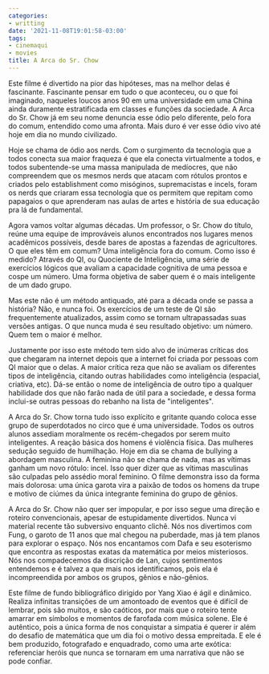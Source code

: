 ```yaml
---
categories:
- writting
date: '2021-11-08T19:01:58-03:00'
tags:
- cinemaqui
- movies
title: A Arca do Sr. Chow
---
```


Este filme é divertido na pior das hipóteses, mas na melhor delas é fascinante. Fascinante pensar em tudo o que aconteceu, ou o que foi imaginado, naqueles loucos anos 90 em uma universidade em uma China ainda duramente estratificada em classes e funções da sociedade. A Arca do Sr. Chow já em seu nome denuncia esse ódio pelo diferente, pelo fora do comum, entendido como uma afronta. Mais duro é ver esse ódio vivo até hoje em dia no mundo civilizado.

Hoje se chama de ódio aos nerds. Com o surgimento da tecnologia que a todos conecta sua maior fraqueza é que ela conecta virtualmente a todos, e todos subentende-se uma massa manipulada de medíocres, que não compreendem que os mesmos nerds que atacam com rótulos prontos e criados pelo establishment como misóginos, supremacistas e incels, foram os nerds que criaram essa tecnologia que os permitem que repitam como papagaios o que aprenderam nas aulas de artes e história de sua educação pra lá de fundamental.

Agora vamos voltar algumas décadas. Um professor, o Sr. Chow do título, reúne uma equipe de improváveis alunos encontrados nos lugares menos acadêmicos possíveis, desde bares de apostas a fazendas de agricultores. O que eles têm em comum? Uma inteligência fora do comum. Como isso é medido? Através do QI, ou Quociente de Inteligência, uma série de exercícios lógicos que avaliam a capacidade cognitiva de uma pessoa e cospe um número. Uma forma objetiva de saber quem é o mais inteligente de um dado grupo.

Mas este não é um método antiquado, até para a década onde se passa a história? Não, e nunca foi. Os exercícios de um teste de QI são frequentemente atualizados, assim como se tornam ultrapassadas suas versões antigas. O que nunca muda é seu resultado objetivo: um número. Quem tem o maior é melhor.

Justamente por isso este método tem sido alvo de inúmeras críticas dos que chegaram na internet depois que a internet foi criada por pessoas com QI maior que o delas. A maior crítica reza que não se avaliam os diferentes tipos de inteligência, citando outras habilidades como inteligência (espacial, criativa, etc). Dá-se então o nome de inteligência de outro tipo a qualquer habilidade dos que não farão nada de útil para a sociedade, e dessa forma inclui-se outras pessoas do rebanho na lista de "inteligentes".

A Arca do Sr. Chow torna tudo isso explícito e gritante quando coloca esse grupo de superdotados no circo que é uma universidade. Todos os outros alunos assediam moralmente os recém-chegados por serem muito inteligentes. A reação básica dos homens é violência física. Das mulheres sedução seguido de humilhação. Hoje em dia se chama de bullying a abordagem masculina. A feminina não se chama de nada, mas as vítimas ganham um novo rótulo: incel. Isso quer dizer que as vítimas masculinas são culpadas pelo assédio moral feminino. O filme demonstra isso da forma mais dolorosa: uma única garota vira a paixão de todos os homens da trupe e motivo de ciúmes da única integrante feminina do grupo de gênios.

A Arca do Sr. Chow não quer ser impopular, e por isso segue uma direção e roteiro convencionais, apesar de estupidamente divertidos. Nunca vi material recente tão subversivo enquanto clichê. Nós nos divertimos com Fung, o garoto de 11 anos que mal chegou na puberdade, mas já tem planos para explorar o espaço. Nós nos encantamos com Dafa e seu esoterismo que encontra as respostas exatas da matemática por meios misteriosos. Nós nos compadecemos da discrição de Lan, cujos sentimentos entendemos e é talvez a que mais nos identificamos, pois ela é incompreendida por ambos os grupos, gênios e não-gênios.

Este filme de fundo bibliográfico dirigido por Yang Xiao é ágil e dinâmico. Realiza infinitas transições de um amontoado de eventos que é difícil de lembrar, pois são muitos, e são caóticos, por mais que o roteiro tente amarrar em símbolos e momentos de farofada com música solene. Ele é autêntico, pois a única forma de nos conquistar a simpatia é querer ir além do desafio de matemática que um dia foi o motivo dessa empreitada. E ele é bem produzido, fotografado e enquadrado, como uma arte exótica: referenciar heróis que nunca se tornaram em uma narrativa que não se pode confiar.